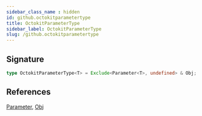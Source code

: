 ```yaml
---
sidebar_class_name : hidden
id: github.octokitparametertype
title: OctokitParameterType
sidebar_label: OctokitParameterType
slug: /github.octokitparametertype
---
```






## Signature

```typescript
type OctokitParameterType<T> = Exclude<Parameter<T>, undefined> & Obj;
```
## References
 [Parameter](./universal.parameter), [Obj](./universal.obj)

